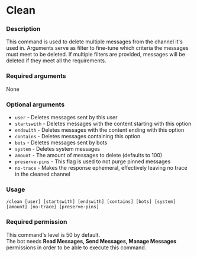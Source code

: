 # Clean

### **Description**

This command is used to delete multiple messages from the channel it's used in. Arguments serve as filter to fine-tune which criteria the messages must meet to be deleted. If multiple filters are provided, messages will be deleted if they meet all the requirements.

### Required arguments

None

### Optional arguments

* `user` - Deletes messages sent by this user
* `startswith` - Deletes messages with the content starting with this option
* `endswith` - Deletes messages with the content ending with this option
* `contains` - Deletes messages containing this option
* `bots` - Deletes messages sent by bots
* `system` - Deletes system messages
* `amount` - The amount of messages to delete (defaults to 100)
* `preserve-pins` - This flag is used to not purge pinned messages
* `no-trace` - Makes the response ephemeral, effectively leaving no trace in the cleaned channel


### Usage

```
/clean [user] [startswith] [endswith] [contains] [bots] [system] [amount] [no-trace] [preserve-pins]
```

### Required permission

This command's level is 50 by default.\
The bot needs **Read Messages, Send Messages, Manage Messages** permissions in order to be able to execute this command.
